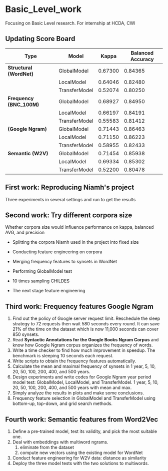 # Basic_Level_work

Focusing on Basic Level research. For internship at HCDA, CWI

## Updating Score Board

| Type                     | Model         | Kappa   | Balanced Accuracy |
| ------------------------ | ------------- | ------- | ----------------- |
| **Structural (WordNet)** | GlobalModel   | 0.67300 | 0.84365           |
|                          | LocalModel    | 0.64046 | 0.82480           |
|                          | TransferModel | 0.52074 | 0.80250           |
| **Frequency (BNC_100M)** | GlobalModel   | 0.68927 | 0.84950           |
|                          | LocalModel    | 0.66197 | 0.84191           |
|                          | TransferModel | 0.55583 | 0.81412           |
| **(Google Ngram)**       | GlobalModel   | 0.71443 | 0.86463           |
|                          | LocalModel    | 0.71150 | 0.86223           |
|                          | TransferModel | 0.58955 | 0.82433           |
| **Semantic (W2V)**       | GlobalModel   | 0.71454 | 0.85938           |
|                          | LocalModel    | 0.69334 | 0.85302           |
|                          | TransferModel | 0.52200 | 0.80478           |

## First work: Reproducing Niamh's project

Three experiments in several settings and run to get the results

## Second work: Try different corpora size

Whether corpora size would influence performance on kappa, balanced AVG, and precision

- Splitting the corpora Niamh used in the project into fixed size

- Conducting feature engineering on corpora

- Merging frequency features to synsets in WordNet

- Performing GlobalModel test

- 10 times sampling CHILDES

- The next stage feature engineering

## Third work: Frequency features Google Ngram

1. Find out the policy of Google server request limit. Reschedule the sleep strategy to 72 requests then wait 580 seconds every round. It can save 21% of the time on the dataset which is now 11,000 seconds can cover 850 synsets.
2. Read  **Syntactic Annotations for the Google Books Ngram Corpus** and know how Google Ngram corpus organizes the frequency of words.
3. Write a time checker to find how much improvement in speedup. The benchmark is sleeping 10 seconds each request.
4. Write scripts to obtain the frequency features automatically.
5. Calculate the mean and maximal frequency of synsets in 1 year, 5, 10, 20, 50, 100, 200, 400, and 500 years.
6. Design experiments and write codes for Google Ngram year period model test: GlobalModel, LocalModel, and TransferModel. 1 year, 5, 10, 20, 50, 100, 200, 400, and 500 years with mean and max.
7. Simply analyze the results in plots and make some conclusions.
8. Frequency feature selection in GlobalModel and TransferModel using bottom-up, top-down, and grid search methods.

## Fourth work: Semantic features from Word2Vec

1. Define a pre-trained model, test its validity, and pick the most suitable one.
2. Deal with embeddings with multiword ngrams.
   1. eliminate from the dataset
   2. compute new vectors using the existing model for WordNet
3. Conduct feature engineering for W2V data: distance as similarity
4. Deploy the three model tests with the two solutions to multiwords.
